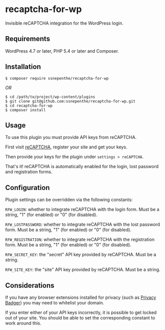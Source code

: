 # recaptcha-for-wp
Invisible reCAPTCHA integration for the WordPress login.

## Requirements
WordPress 4.7 or later, PHP 5.4 or later and Composer.

## Installation
```
$ composer require ssnepenthe/recaptcha-for-wp
```

*OR*

```
$ cd /path/to/project/wp-content/plugins
$ git clone git@github.com:ssnepenthe/recaptcha-for-wp.git
$ cd recaptcha-for-wp
$ composer install
```

## Usage
To use this plugin you must provide API keys from reCAPTCHA.

First visit [reCAPTCHA](https://www.google.com/recaptcha/intro/android.html), register your site and get your keys.

Then provide your keys for the plugin under `settings > reCAPTCHA`.

That's it! reCAPTCHA is automatically enabled for the login, lost password and registration forms.

## Configuration
Plugin settings can be overridden via the following constants:

`RFW_LOGIN`: whether to integrate reCAPTCHA with the login form. Must be a string, "1" (for enabled) or "0" (for disabled).

`RFW_LOSTPASSWORD`: whether to integrate reCAPTCHA with the lost password form. Must be a string, "1" (for enabled) or "0" (for disabled).

`RFW_REGISTRATION`: whether to integrate reCAPTCHA with the registration form. Must be a string, "1" (for enabled) or "0" (for disabled).

`RFW_SECRET_KEY`: the "secret" API key provided by reCAPTCHA. Must be a string.

`RFW_SITE_KEY`: the "site" API key provided by reCAPTCHA. Must be a string.

## Considerations
If you have any browser extensions installed for privacy (such as [Privacy Badger](https://www.eff.org/privacybadger)) you may need to whitelist your domain.

If you enter either of your API keys incorrectly, it is possible to get locked out of your site. You should be able to set the corresponding constant to work around this.
